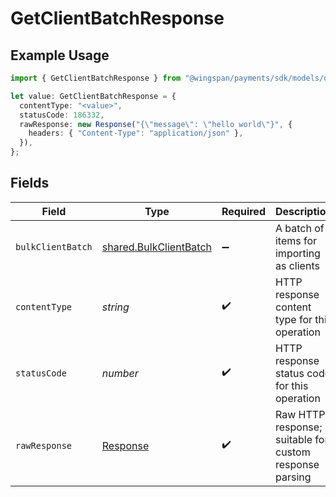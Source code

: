 # GetClientBatchResponse

## Example Usage

```typescript
import { GetClientBatchResponse } from "@wingspan/payments/sdk/models/operations";

let value: GetClientBatchResponse = {
  contentType: "<value>",
  statusCode: 186332,
  rawResponse: new Response("{\"message\": \"hello world\"}", {
    headers: { "Content-Type": "application/json" },
  }),
};
```

## Fields

| Field                                                                   | Type                                                                    | Required                                                                | Description                                                             |
| ----------------------------------------------------------------------- | ----------------------------------------------------------------------- | ----------------------------------------------------------------------- | ----------------------------------------------------------------------- |
| `bulkClientBatch`                                                       | [shared.BulkClientBatch](../../../sdk/models/shared/bulkclientbatch.md) | :heavy_minus_sign:                                                      | A batch of items for importing as clients                               |
| `contentType`                                                           | *string*                                                                | :heavy_check_mark:                                                      | HTTP response content type for this operation                           |
| `statusCode`                                                            | *number*                                                                | :heavy_check_mark:                                                      | HTTP response status code for this operation                            |
| `rawResponse`                                                           | [Response](https://developer.mozilla.org/en-US/docs/Web/API/Response)   | :heavy_check_mark:                                                      | Raw HTTP response; suitable for custom response parsing                 |